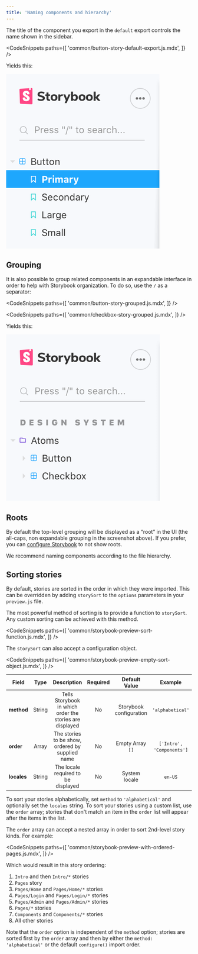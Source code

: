 ```yaml
---
title: 'Naming components and hierarchy'
---
```


The title of the component you export in the `default` export controls the name shown in the sidebar.

<!-- prettier-ignore-start -->

<CodeSnippets
  paths={[
    'common/button-story-default-export.js.mdx',
  ]}
/>

<!-- prettier-ignore-end -->

Yields this:

![Stories hierarchy without paths](./naming-hierarchy-no-path.png)

## Grouping

It is also possible to group related components in an expandable interface in order to help with Storybook organization. To do so, use the `/` as a separator:

<!-- prettier-ignore-start -->

<CodeSnippets
  paths={[
    'common/button-story-grouped.js.mdx',
  ]}
/>

<!-- prettier-ignore-end -->

<!-- prettier-ignore-start -->

<CodeSnippets
  paths={[
    'common/checkbox-story-grouped.js.mdx',
  ]}
/>

<!-- prettier-ignore-end -->

Yields this:

![Stories hierarchy with paths](./naming-hierarchy-with-path.png)

## Roots

By default the top-level grouping will be displayed as a “root” in the UI (the all-caps, non expandable grouping in the screenshot above). If you prefer, you can [configure Storybook](../configure/sidebar-and-urls.md#roots) to not show roots.

We recommend naming components according to the file hierarchy.

## Sorting stories

By default, stories are sorted in the order in which they were imported. This can be overridden by adding `storySort` to the `options` parameters in your `preview.js` file.

The most powerful method of sorting is to provide a function to `storySort`. Any custom sorting can be achieved with this method.

<!-- prettier-ignore-start -->

<CodeSnippets
  paths={[
    'common/storybook-preview-sort-function.js.mdx',
  ]}
/>

<!-- prettier-ignore-end -->

The `storySort` can also accept a configuration object.

<!-- prettier-ignore-start -->

<CodeSnippets
  paths={[
    'common/storybook-preview-empty-sort-object.js.mdx',
  ]}
/>

<!-- prettier-ignore-end -->

| Field       |  Type  |                       Description                        | Required |      Default Value      |          Example          |
| ----------- | :----: | :------------------------------------------------------: | :------: | :---------------------: | :-----------------------: |
| **method**  | String | Tells Storybook in which order the stories are displayed |    No    | Storybook configuration |     `'alphabetical'`      |
| **order**   | Array  |     The stories to be show, ordered by supplied name     |    No    |    Empty Array `[]`     | `['Intro', 'Components']` |
| **locales** | String |           The locale required to be displayed            |    No    |      System locale      |          `en-US`          |

To sort your stories alphabetically, set `method` to `'alphabetical'` and optionally set the `locales` string. To sort your stories using a custom list, use the `order` array; stories that don't match an item in the `order` list will appear after the items in the list.

The `order` array can accept a nested array in order to sort 2nd-level story kinds. For example:

<!-- prettier-ignore-start -->

<CodeSnippets
  paths={[
    'common/storybook-preview-with-ordered-pages.js.mdx',
  ]}
/>

<!-- prettier-ignore-end -->

Which would result in this story ordering:

1. `Intro` and then `Intro/*` stories
2. `Pages` story
3. `Pages/Home` and `Pages/Home/*` stories
4. `Pages/Login` and `Pages/Login/*` stories
5. `Pages/Admin` and `Pages/Admin/*` stories
6. `Pages/*` stories
7. `Components` and `Components/*` stories
8. All other stories

Note that the `order` option is independent of the `method` option; stories are sorted first by the `order` array and then by either the `method: 'alphabetical'` or the default `configure()` import order.
